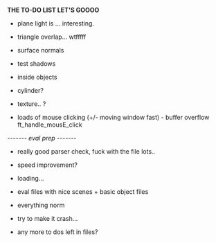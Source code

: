 
**THE TO-DO LIST LET'S GOOOO**

- plane light is ... interesting.

- triangle overlap... wtfffff

- surface normals

- test shadows

- inside objects

- cylinder?

- texture.. ?

 - loads of mouse clicking (+/- moving window fast) - buffer overflow ft_handle_mousE_click

*------- eval prep -------*

- really good parser check, fuck with the file lots..

- speed improvement?

- loading...

- eval files with nice scenes + basic object files

- everything norm

- try to make it crash...

- any more to dos left in files?






